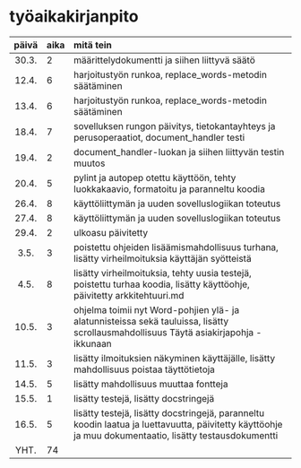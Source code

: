 # työaikakirjanpito

| päivä | aika | mitä tein  |
| :----:|:-----| :-----|
| 30.3. | 2    | määrittelydokumentti ja siihen liittyvä säätö |
| 12.4. | 6    | harjoitustyön runkoa, replace_words-metodin säätäminen |
| 13.4. | 6    | harjoitustyön runkoa, replace_words-metodin säätäminen |
| 18.4. | 7    | sovelluksen rungon päivitys, tietokantayhteys ja perusoperaatiot, document_handler testi |
| 19.4. | 2    | document_handler-luokan ja siihen liittyvän testin muutos |
| 20.4. | 5    | pylint ja autopep otettu käyttöön, tehty luokkakaavio, formatoitu ja paranneltu koodia |
| 26.4. | 8    | käyttöliittymän ja uuden sovelluslogiikan toteutus |
| 27.4. | 8    | käyttöliittymän ja uuden sovelluslogiikan toteutus |
| 29.4. | 2    | ulkoasu päivitetty |
| 3.5.  | 3    | poistettu ohjeiden lisäämismahdollisuus turhana, lisätty virheilmoituksia käyttäjän syötteistä |
| 4.5.  | 8    | lisätty virheilmoituksia, tehty uusia testejä, poistettu turhaa koodia, lisätty käyttöohje, päivitetty arkkitehtuuri.md |
| 10.5. | 3    | ohjelma toimii nyt Word-pohjien ylä- ja alatunnisteissa sekä tauluissa, lisätty scrollausmahdollisuus Täytä asiakirjapohja -ikkunaan  |
| 11.5. | 3    | lisätty ilmoituksien näkyminen käyttäjälle, lisätty mahdollisuus poistaa täyttötietoja  |
| 14.5. | 5    | lisätty mahdollisuus muuttaa fontteja |
| 15.5. | 1    | lisätty testejä, lisätty docstringejä  |
| 16.5. | 5    | lisätty testejä, lisätty docstringejä, paranneltu koodin laatua ja luettavuutta, päivitetty käyttöohje ja muu dokumentaatio, lisätty testausdokumentti |
| YHT.  | 74   | 